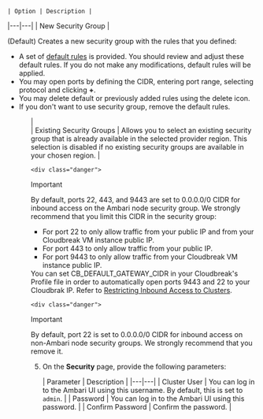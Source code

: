 

[Comment]: <> (On AWS/GCP Existing security groups should be selectable only for existing VPC.)

    | Option | Description |
|---|---|
| New Security Group | <p>(Default) Creates a new security group with the rules that you defined:</p><p><ul><li>A set of [default rules](security.md#default-cluster-security-groups) is provided. You should review and adjust these default rules. If you do not make any modifications, default rules will be applied. </li><li>You may open ports by defining the CIDR, entering port range, selecting protocol and clicking **+**.</li><li>You may delete default or previously added rules using the delete icon.</li><li>If you don't want to use security group, remove the default rules.</li><ul></p> |  
| Existing Security Groups | Allows you to select an existing security group that is already available in the selected provider region. This selection is disabled if no existing security groups are available in your chosen region. |  

    <div class="danger">
<p class="first admonition-title">Important</p>
<p class="last">
By default, ports 22, 443, and 9443 are set to 0.0.0.0/0 CIDR for inbound access on the Ambari node security group. We strongly recommend that you limit this CIDR in the security group:
<ul><li>For port 22 to only allow traffic from your public IP and from your Cloudbreak VM instance public IP.</li>
<li>For port 443 to only allow traffic from your public IP.</li>
<li>For port 9443 to only allow traffic from your Cloudbreak VM instance public IP.</li></ul>
You can set  CB_DEFAULT_GATEWAY_CIDR in your Cloudbreak's Profile file in order to automatically open ports 9443 and 22 to your Cloudbrak IP. Refer to <a href="../security-cb/index.html#restricting-inbound-access-to-clusters">Restricting Inbound Access to Clusters</a>.   
</p>
</div>

    <div class="danger">
<p class="first admonition-title">Important</p>
<p class="last">
By default, port 22 is set to 0.0.0.0/0 CIDR for inbound access on non-Ambari node security groups. We strongly recommend that you remove it.</p>
</div>


5. On the **Security** page, provide the following parameters:

    | Parameter | Description |
|---|---|
| Cluster User | You can log in to the Ambari UI using this username. By default, this is set to `admin`. |
| Password | You can log in to the Ambari UI using this password. |
| Confirm Password | Confirm the password. |